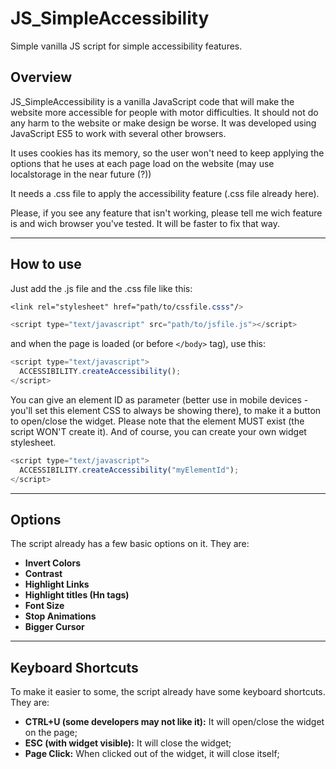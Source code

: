 # JS_SimpleAccessibility
Simple vanilla JS script for simple accessibility features.


## Overview
JS_SimpleAccessibility is a vanilla JavaScript code that will make the website more accessible for people with motor difficulties. It should not do any harm to the website or make design be worse. It was developed using JavaScript ES5 to work with several other browsers.

It uses cookies has its memory, so the user won't need to keep applying the options that he uses at each page load on the website (may use localstorage in the near future (?))

It needs a .css file to apply the accessibility feature (.css file already here).

Please, if you see any feature that isn't working, please tell me wich feature is and wich browser you've tested. It will be faster to fix that way.

---


## How to use
Just add the .js file and the .css file like this:
```css
<link rel="stylesheet" href="path/to/cssfile.csss"/>
```
```javascript
<script type="text/javascript" src="path/to/jsfile.js"></script>
```

and when the page is loaded (or before `</body>` tag), use this:

```javascript
<script type="text/javascript">
  ACCESSIBILITY.createAccessibility();
</script>
```

You can give an element ID as parameter (better use in mobile devices - you'll set this element CSS to always be showing there), to make it a button to open/close the widget. Please note that the element MUST exist (the script WON'T create it). And of course, you can create your own widget stylesheet.


```javascript
<script type="text/javascript">
  ACCESSIBILITY.createAccessibility("myElementId");
</script>
```

---

## Options
The script already has a few basic options on it. They are:

- **Invert Colors** 
- **Contrast**
- **Highlight Links**
- **Highlight titles (Hn tags)**
- **Font Size**
- **Stop Animations**
- **Bigger Cursor**


---

## Keyboard Shortcuts

To make it easier to some, the script already have some keyboard shortcuts. They are:
- **CTRL+U (some developers may not like it):** It will open/close the widget on the page;
- **ESC (with widget visible):** It will close the widget;
- **Page Click:** When clicked out of the widget, it will close itself;

